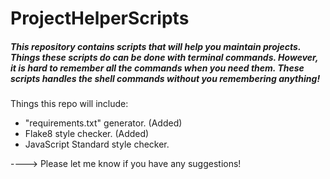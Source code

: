 # ProjectHelperScripts


##### This repository contains scripts that will help you maintain projects. Things these scripts do can be done with terminal commands. However, it is hard to remember all the commands when you need them. These scripts handles the shell commands without you remembering anything!



Things this repo will include:
- "requirements.txt" generator. (Added)
- Flake8 style checker. (Added)
- JavaScript Standard style checker.



----> Please let me know if you have any suggestions!
